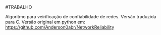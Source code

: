 #TRABALHO

Algoritmo para veirificação de confiabilidade de redes.
Versão traduzida para C.
Versão original em python em: https://github.com/Anderson0abr/NetworkReliability
